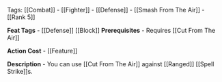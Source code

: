Tags: [[Combat]] - [[Fighter]] - [[Defense]] - [[Smash From The Air]] - [[Rank 5]]

**Feat Tags** - [[Defense]] [[Block]]
**Prerequisites** - Requires [[Cut From The Air]]

**Action Cost** - [[Feature]]

**Description** - You can use [[Cut From The Air]] against [[Ranged]] [[Spell Strike]]s.